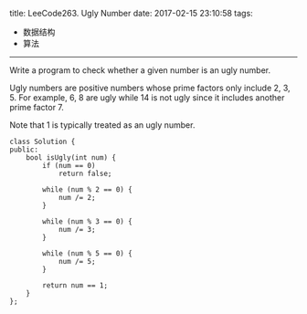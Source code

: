 title: LeeCode263. Ugly Number
date: 2017-02-15 23:10:58
tags:
- 数据结构
- 算法
---

Write a program to check whether a given number is an ugly number.

Ugly numbers are positive numbers whose prime factors only include 2, 3, 5. For example, 6, 8 are ugly while 14 is not ugly since it includes another prime factor 7.

Note that 1 is typically treated as an ugly number.

```
class Solution {
public:
    bool isUgly(int num) {
        if (num == 0)
            return false;
        
        while (num % 2 == 0) {
            num /= 2;
        }
        
        while (num % 3 == 0) {
            num /= 3;
        } 
        
        while (num % 5 == 0) {
            num /= 5;
        }
        
        return num == 1;
    }
};
```
